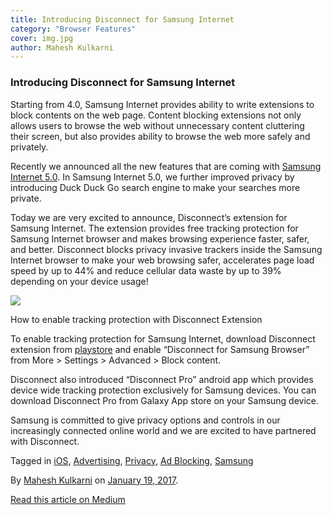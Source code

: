 ```yaml
---
title: Introducing Disconnect for Samsung Internet
category: "Browser Features"
cover: img.jpg
author: Mahesh Kulkarni
---
```


### Introducing Disconnect for Samsung Internet

Starting from 4.0, Samsung Internet provides ability to write extensions to block contents on the web page. Content blocking extensions not only allows users to browse the web without unnecessary content cluttering their screen, but also provides ability to browse the web more safely and privately.

Recently we announced all the new features that are coming with [Samsung Internet 5.0](https://medium.com/samsung-internet-dev/announcing-samsung-internet-5-0-1ac2bfc14b78). In Samsung Internet 5.0, we further improved privacy by introducing Duck Duck Go search engine to make your searches more private.

Today we are very excited to announce, Disconnect’s extension for Samsung Internet. The extension provides free tracking protection for Samsung Internet browser and makes browsing experience faster, safer, and better. Disconnect blocks privacy invasive trackers inside the Samsung Internet browser to make your web browsing safer, accelerates page load speed by up to 44% and reduce cellular data waste by up to 39% depending on your device usage!

![](https://cdn-images-1.medium.com/max/800/1*6E-tWM0WPWhyMkiOHFze6w.jpeg)

How to enable tracking protection with Disconnect Extension

To enable tracking protection for Samsung Internet, download Disconnect extension from [playstore](https://play.google.com/store/apps/details?id=com.disconnect.samsungcontentblocker) and enable “Disconnect for Samsung Browser” from More > Settings > Advanced > Block content.

Disconnect also introduced “Disconnect Pro” android app which provides device wide tracking protection exclusively for Samsung devices. You can download Disconnect Pro from Galaxy App store on your Samsung device.

Samsung is committed to give privacy options and controls in our increasingly connected online world and we are excited to have partnered with Disconnect.

Tagged in [iOS](https://medium.com/tag/ios), [Advertising](https://medium.com/tag/advertising), [Privacy](https://medium.com/tag/privacy), [Ad Blocking](https://medium.com/tag/ad-blocking), [Samsung](https://medium.com/tag/samsung)

By [Mahesh Kulkarni](https://medium.com/@Maheshkk) on [January 19, 2017](https://medium.com/p/f23b29a05463).

[Read this article on Medium](https://medium.com/@Maheshkk/introducing-disconnect-for-samsung-internet-f23b29a05463)
